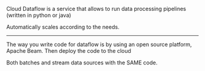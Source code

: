 

Cloud Dataflow is a service that allows to run data processing pipelines (written in python or java)

Automatically scales according to the needs.

---

The way you write code for dataflow is by using an open source platform, Apache Beam. Then deploy the code to the cloud

Both batches and stream data sources with the SAME code.

